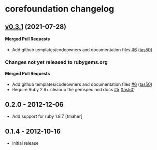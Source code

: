 # corefoundation changelog

<!-- latest_release 0.3.1 -->
## [v0.3.1](https://github.com/chef/corefoundation/tree/v0.3.1) (2021-07-28)

#### Merged Pull Requests
- Add github templates/codeowners and documentation files [#6](https://github.com/chef/corefoundation/pull/6) ([tas50](https://github.com/tas50))
<!-- latest_release -->

<!-- release_rollup since=0.2.0 -->
### Changes not yet released to rubygems.org

#### Merged Pull Requests
- Add github templates/codeowners and documentation files [#6](https://github.com/chef/corefoundation/pull/6) ([tas50](https://github.com/tas50)) <!-- 0.3.1 -->
- Require Ruby 2.6+ cleanup the gemspec and docs [#5](https://github.com/chef/corefoundation/pull/5) ([tas50](https://github.com/tas50)) <!-- 0.3.0 -->
<!-- release_rollup -->

<!-- latest_stable_release -->
## 0.2.0 - 2012-12-06

- Add support for ruby 1.8.7 [tmaher]
<!-- latest_stable_release -->

## 0.1.4 - 2012-10-16

- Initial release